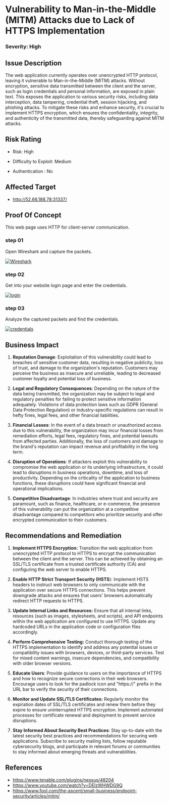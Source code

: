 ﻿# Vulnerability to Man-in-the-Middle (MITM) Attacks due to Lack of HTTPS Implementation

### Severity: High

## Issue Description

The web application currently operates over unencrypted HTTP protocol, leaving it vulnerable to Man-in-the-Middle (MITM) attacks. Without encryption, sensitive data transmitted between the client and the server, such as login credentials and personal information, are exposed in plain text. This exposes the application to various security risks, including data interception, data tampering, credential theft, session hijacking, and phishing attacks. To mitigate these risks and enhance security, it's crucial to implement HTTPS encryption, which ensures the confidentiality, integrity, and authenticity of the transmitted data, thereby safeguarding against MITM attacks.


## Risk Rating

-   Risk: High
    
-   Difficulty to Exploit: Medium
    
-   Authentication : No

## Affected Target

- http://52.66.188.78:31337/

## Proof Of Concept

This web page uses HTTP for client-server communication.

### step 01

Open Wireshark and capture the packets.

<a href="https://ibb.co/LnwDdZT"><img src="https://i.ibb.co/vZ5C4jN/Wireshark.png" alt="Wireshark" border="0"></a>

### step 02

Get into your website login page and enter the credentials.

<a href="https://ibb.co/Gks1fzd"><img src="https://i.ibb.co/rMbLKDQ/login.png" alt="login" border="0"></a>

### step 03

Analyze the captured packets and find the credentials.

<a href="https://ibb.co/2qxfSyd"><img src="https://i.ibb.co/sjnMC2q/credentials.png" alt="credentials" border="0"></a>

## Business Impact

1.  **Reputation Damage**: Exploitation of this vulnerability could lead to breaches of sensitive customer data, resulting in negative publicity, loss of trust, and damage to the organization's reputation. Customers may perceive the business as insecure and unreliable, leading to decreased customer loyalty and potential loss of business.
    
2.  **Legal and Regulatory Consequences**: Depending on the nature of the data being transmitted, the organization may be subject to legal and regulatory penalties for failing to protect sensitive information adequately. Violations of data protection laws such as GDPR (General Data Protection Regulation) or industry-specific regulations can result in hefty fines, legal fees, and other financial liabilities.
    
3.  **Financial Losses**: In the event of a data breach or unauthorized access due to this vulnerability, the organization may incur financial losses from remediation efforts, legal fees, regulatory fines, and potential lawsuits from affected parties. Additionally, the loss of customers and damage to the brand's reputation can impact revenue and profitability in the long term.
    
4.  **Disruption of Operations**: If attackers exploit this vulnerability to compromise the web application or its underlying infrastructure, it could lead to disruptions in business operations, downtime, and loss of productivity. Depending on the criticality of the application to business functions, these disruptions could have significant financial and operational implications.
    
5.  **Competitive Disadvantage**: In industries where trust and security are paramount, such as finance, healthcare, or e-commerce, the presence of this vulnerability can put the organization at a competitive disadvantage compared to competitors who prioritize security and offer encrypted communication to their customers.

## Recommendations and Remediation

1.  **Implement HTTPS Encryption:** Transition the web application from unencrypted HTTP protocol to HTTPS to encrypt the communication between the client and the server. This can be achieved by obtaining an SSL/TLS certificate from a trusted certificate authority (CA) and configuring the web server to enable HTTPS.
    
2.  **Enable HTTP Strict Transport Security (HSTS**): Implement HSTS headers to instruct web browsers to only communicate with the application over secure HTTPS connections. This helps prevent downgrade attacks and ensures that users' browsers automatically redirect HTTP requests to HTTPS.
    
3.  **Update Internal Links and Resources:** Ensure that all internal links, resources (such as images, stylesheets, and scripts), and API endpoints within the web application are configured to use HTTPS. Update any hardcoded URLs in the application code or configuration files accordingly.
    
4.  **Perform Comprehensive Testing:** Conduct thorough testing of the HTTPS implementation to identify and address any potential issues or compatibility issues with browsers, devices, or third-party services. Test for mixed content warnings, insecure dependencies, and compatibility with older browser versions.
  
    
6.  **Educate Users**: Provide guidance to users on the importance of HTTPS and how to recognize secure connections in their web browsers. Encourage users to look for the padlock icon and "https://" prefix in the URL bar to verify the security of their connections.
    
7.  **Monitor and Update SSL/TLS Certificates:** Regularly monitor the expiration dates of SSL/TLS certificates and renew them before they expire to ensure uninterrupted HTTPS encryption. Implement automated processes for certificate renewal and deployment to prevent service disruptions.
    
8.  **Stay Informed About Security Best Practices**: Stay up-to-date with the latest security best practices and recommendations for securing web applications. Subscribe to security mailing lists, follow reputable cybersecurity blogs, and participate in relevant forums or communities to stay informed about emerging threats and vulnerabilities.



## References

 - https://www.tenable.com/plugins/nessus/48204
 - https://www.youtube.com/watch?v=DElzWHWDG9Q
 - https://www.fool.com/the-ascent/small-business/endpoint-security/articles/mitm/


